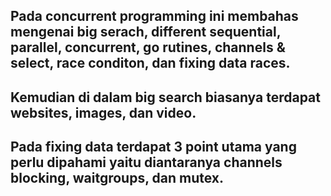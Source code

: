 ## Pada concurrent programming ini membahas mengenai big serach, different sequential, parallel, concurrent, go rutines, channels & select, race conditon, dan fixing data races.
## Kemudian di dalam big search biasanya terdapat websites, images, dan video. 
## Pada fixing data terdapat 3 point utama yang perlu dipahami yaitu diantaranya channels blocking, waitgroups, dan mutex.